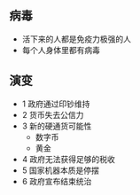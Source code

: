 ## 病毒
- 活下来的人都是免疫力极强的人
- 每个人身体里都有病毒
## 演变
- 1 政府通过印钞维持
- 2 货币失去公信力
- 3 新的硬通货可能性
  - 数字币
  - 黄金
- 4 政府无法获得足够的税收
- 5 国家机器本质是停摆
- 6 政府宣布结束统治
